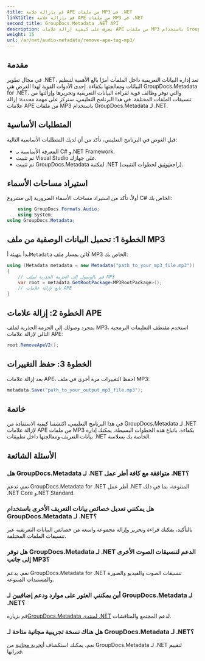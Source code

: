```yaml
---
title: قم بإزالة علامة APE من ملفات MP3 في .NET
linktitle: قم بإزالة علامة APE من ملفات MP3 في .NET
second_title: GroupDocs.Metadata .NET API
description: تعرف على كيفية إزالة علامات APE من ملفات MP3 باستخدام GroupDocs.Metadata لـ .NET. قم بإدارة بيانات التعريف بسهولة في تطبيقات .NET الخاصة بك.
weight: 15
url: /ar/net/audio-metadata/remove-ape-tag-mp3/
---
```

## مقدمة
في مجال تطوير .NET، تعد إدارة البيانات التعريفية داخل الملفات أمرًا بالغ الأهمية لتنظيم البيانات ومعالجتها بكفاءة. إحدى الأدوات القوية لهذا الغرض هي GroupDocs.Metadata for .NET، والتي توفر وظائف قوية لقراءة البيانات التعريفية وتحريرها وإزالتها من تنسيقات الملفات المختلفة. في هذا البرنامج التعليمي، سنركز على مهمة محددة: إزالة علامات APE من ملفات MP3 باستخدام GroupDocs.Metadata لـ .NET. 
## المتطلبات الأساسية
قبل الغوص في البرنامج التعليمي، تأكد من أن لديك المتطلبات الأساسية التالية:
- المعرفة الأساسية بـ C# و.NET Framework.
- تم تثبيت Visual Studio على جهازك.
-  تم تثبيت GroupDocs.Metadata لمكتبة .NET (راجع[توثيق](https://tutorials.groupdocs.com/metadata/net/) لخطوات التثبيت).

## استيراد مساحات الأسماء
أولاً، تأكد من استيراد مساحات الأسماء الضرورية إلى مشروع C# الخاص بك:
```csharp
    using GroupDocs.Formats.Audio;
    using System;
using GroupDocs.Metadata;
```
## الخطوة 1: تحميل البيانات الوصفية من ملف MP3
 ابدأ بتهيئة أ`Metadata` كائن بمسار ملف MP3 الخاص بك:
```csharp
using (Metadata metadata = new Metadata("path_to_your_mp3_file.mp3"))
{
    // قم بالوصول إلى الحزمة الجذرية لملف MP3
    var root = metadata.GetRootPackage<MP3RootPackage>();
    // تابع لإزالة علامات APE
}
```
## الخطوة 2: إزالة علامات APE
بمجرد وصولك إلى الحزمة الجذرية لملف MP3، استخدم مقتطف التعليمات البرمجية التالي لإزالة علامات APE:
```csharp
root.RemoveApeV2();
```
## الخطوة 3: حفظ التغييرات
بعد إزالة علامات APE، احفظ التغييرات مرة أخرى في ملف MP3:
```csharp
metadata.Save("path_to_your_output_mp3_file.mp3");
```

## خاتمة
في هذا البرنامج التعليمي، اكتشفنا كيفية الاستفادة من GroupDocs.Metadata لـ .NET لإزالة علامات APE من ملفات MP3 بكفاءة. باتباع هذه الخطوات البسيطة، يمكنك إدارة بيانات التعريف ومعالجتها داخل تطبيقات .NET الخاصة بك بسلاسة.

## الأسئلة الشائعة
### هل GroupDocs.Metadata لـ .NET متوافقة مع كافة أطر عمل .NET؟
نعم، تدعم GroupDocs.Metadata for .NET أطر عمل .NET المتنوعة، بما في ذلك .NET Core و.NET Standard.
### هل يمكنني تعديل خصائص بيانات التعريف الأخرى باستخدام GroupDocs.Metadata لـ .NET؟
بالتأكيد، يمكنك قراءة وتحرير وإزالة مجموعة واسعة من خصائص البيانات التعريفية عبر تنسيقات الملفات المختلفة.
### هل توفر GroupDocs.Metadata لـ .NET الدعم لتنسيقات الصوت الأخرى إلى جانب MP3؟
نعم، يدعم GroupDocs.Metadata for .NET تنسيقات الصوت والفيديو والصورة والمستندات المتنوعة.
### أين يمكنني العثور على موارد ودعم إضافيين لـ GroupDocs.Metadata لـ .NET؟
 قم بزيارة[GroupDocs.Metadata لمنتدى .NET](https://forum.groupdocs.com/c/metadata/14) لدعم المجتمع والمناقشات.
### هل هناك نسخة تجريبية مجانية متاحة لـ GroupDocs.Metadata لـ .NET؟
 نعم، يمكنك استكشاف أ[تجربة مجانية](https://releases.groupdocs.com/) من GroupDocs.Metadata لـ .NET لتقييم قدراتها.